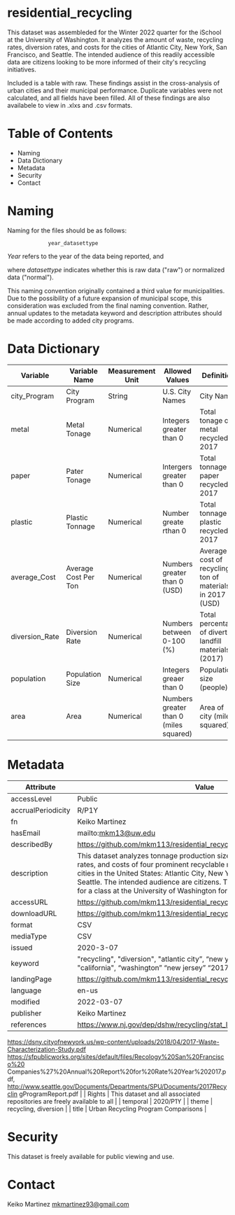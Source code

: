 # residential_recycling
This dataset was assembleded for the Winter 2022 quarter for the iSchool at the University of Washington. It analyzes the amount of waste, recycling rates, diversion rates, and costs for the cities of Atlantic City, New York, San Francisco, and Seattle. The intended audience of this readily accessible data are citizens looking to be more informed of their city's recycling initiatives. 

Included is a table with raw. These findings assist in the cross-analysis of urban cities and their municipal performance. Duplicate variables were not calculated, and all fields have been filled. All of these findings are also availabele to view in .xlxs and .csv formats.

# Table of Contents #

* Naming
* Data Dictionary
* Metadata
* Security
* Contact

# Naming #

Naming for the files should be as follows:

                 year_datasettype
      
*Year* refers to the year of the data being reported, and 

where *datasettype* indicates whether this is raw data ("raw") or normalized data ("normal").

This naming convention originally contained a third value for municipalities. Due to the possibility of a future expansion of municipal scope, this consideration was excluded from the final naming convention. Rather, annual updates to the metadata keyword and description attributes should be made according to added city programs.

# Data Dictionary #

| Variable | Variable Name | Measurement Unit | Allowed Values | Definition |
| -------- | ------------- | ---------------- | -------------- | ---------- |
| city_Program | City Program | String | U.S. City Names | City Name | 
| metal | Metal Tonage | Numerical | Integers greater than 0| Total tonage of metal recycled in 2017 |  
| paper | Pater Tonage | Numerical | Intergers greater than 0 | Total tonnage of paper recycled in 2017 |  
| plastic | Plastic Tonnage | Numerical | Number greate rthan 0  | Total tonnage of plastic recycled in 2017 |  
| average_Cost | Average Cost Per Ton | Numerical | Numbers greater than 0 (USD) | Average cost of recycling a ton of materials in 2017 (USD) | 
| diversion_Rate | Diversion Rate | Numerical | Numbers between 0-100 (%) | Total percentage of diverted landfill materials (2017) | 
| population | Population Size | Numerical | Integers greaer than 0 | Population size (people) |  
| area | Area | Numerical | Numbers greater than 0 (miles squared) | Area of city (miles squared) | 

# Metadata #

| Attribute | Value |
| --------- | ----- |
| accessLevel | Public | 
| accrualPeriodicity | R/P1Y | 
| fn | Keiko Martinez | 
| hasEmail | mailto:mkm13@uw.edu |  
| describedBy | https://github.com/mkm113/residential_recycling | 
| description | This dataset analyzes tonnage production sizes, recycling rates, diversion rates, and costs of four prominent recyclable materials pertaining to four cities in the United States: Atlantic City, New York, San Francisco, and Seattle. The intended audience are citizens. This dataset has been curated for a class at the University of Washington for the Winter 2020 Quarter.| 
| accessURL | https://github.com/mkm113/residential_recycling/blob/master/2017_raw.csv | 
| downloadURL | https://github.com/mkm113/residential_recycling/raw/master/2017_raw.xlsx | 
| format | CSV | 
| mediaType| CSV | 
| issued | 2020-3-07 | 
| keyword | "recycling", "diversion", "atlantic city”, “new york", "san francisco", "seattle", "california", “washington” “new jersey” “2017” | 
| landingPage | https://github.com/mkm113/residential_recycling | 
| language | en-us | 
| modified | 2022-03-07 | 
| publisher | Keiko Martinez | 
| references | https://www.nj.gov/dep/dshw/recycling/stat_links/2017finalreport.pdf
https://dsny.cityofnewyork.us/wp-content/uploads/2018/04/2017-Waste-Characterization-Study.pdf
https://sfpublicworks.org/sites/default/files/Recology%20San%20Francisco%20 Companies%27%20Annual%20Report%20for%20Rate%20Year%202017.pdf, http://www.seattle.gov/Documents/Departments/SPU/Documents/2017Recyclin gProgramReport.pdf | 
| Rights | This dataset and all associated repositories are freely available to all | 
| temporal | 2020/P1Y | 
| theme | recycling, diversion | 
| title | Urban Recycling Program Comparisons | 


# Security #

This dataset is freely available for public viewing and use.

# Contact # 

Keiko Martinez mkmartinez93@gmail.com

